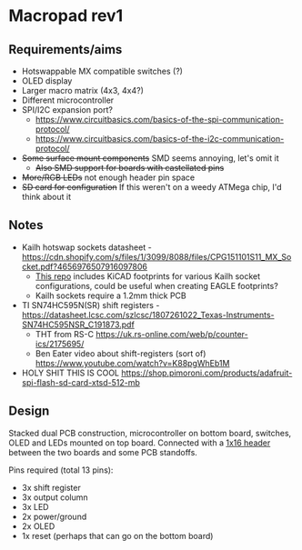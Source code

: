 # Macropad rev1

## Requirements/aims

* Hotswappable MX compatible switches (?)
* OLED display
* Larger macro matrix (4x3, 4x4?)
* Different microcontroller
* SPI/I2C expansion port?
  * https://www.circuitbasics.com/basics-of-the-spi-communication-protocol/
  * https://www.circuitbasics.com/basics-of-the-i2c-communication-protocol/
* ~~Some surface mount components~~ SMD seems annoying, let's omit it
  * ~~Also SMD support for boards with castellated pins~~
* ~~More/RGB LEDs~~ not enough header pin space
* ~~SD card for configuration~~ If this weren't on a weedy ATMega chip, I'd think about it

## Notes

* Kailh hotswap sockets datasheet - https://cdn.shopify.com/s/files/1/3099/8088/files/CPG151101S11_MX_Socket.pdf?4656976507916097806
  * [This repo](https://github.com/daprice/keyswitches.pretty) includes KiCAD footprints for various Kailh socket configurations, could be useful when creating EAGLE footprints?
  * Kailh sockets require a 1.2mm thick PCB
* TI SN74HC595N(SR) shift registers - https://datasheet.lcsc.com/szlcsc/1807261022_Texas-Instruments-SN74HC595NSR_C191873.pdf
  * THT from RS-C https://uk.rs-online.com/web/p/counter-ics/2175695/
  * Ben Eater video about shift-registers (sort of) https://www.youtube.com/watch?v=K88pgWhEb1M
* HOLY SHIT THIS IS COOL https://shop.pimoroni.com/products/adafruit-spi-flash-sd-card-xtsd-512-mb

## Design

Stacked dual PCB construction, microcontroller on bottom board, switches, OLED and LEDs mounted on top board. Connected with a [1x16 header](https://shop.pimoroni.com/products/0-100-2-54-mm-female-header-straight?variant=31533818740819) between the two boards and some PCB standoffs.

Pins required (total 13 pins):
* 3x shift register
* 3x output column
* 3x LED
* 2x power/ground
* 2x OLED
* 1x reset (perhaps that can go on the bottom board)
